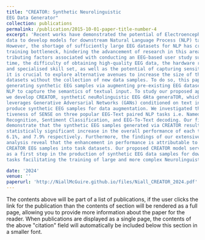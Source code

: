 ```yaml
---
title: "CREATOR: Synthetic Neurolinguistic
EEG Data Generator"
collection: publications
permalink: /publication/2015-10-01-paper-title-number-4
excerpt: 'Recent works have demonstrated the potential of Electroencephalography (EEG)
data to develop models for downstream Natural Language Process (NLP) tasks.
However, the shortage of sufficiently large EEG datasets for NLP has created a
training bottleneck, hindering the advancement of research in this area. With con-
tributing factors associated with conducting an EEG-based user study such as cost,
time, the difficulty of obtaining high-quality EEG data, the hardware requirements,
and specialised skill set, as well as the potential of capturing sensitive/personal data,
it is crucial to explore alternative avenues to increase the size of the existing EEG
datasets without the collection of new data samples. To do so, this paper proposes
generating synthetic EEG samples via augmenting pre-existing EEG datasets for
NLP to capture the semantics of textual input. To study our proposed approach,
we develop CREATOR, synthetiC neuRolinguistic EEG dAta generaTOR, which
leverages Generative Adversarial Networks (GANs) conditioned on text input to
produce synthetic EEG samples for data augmentation. We investigated the effec-
tiveness of SENSE on three popular EEG-Text paired NLP tasks i.e. Named Entity
Recognition, Sentiment Classification, and EEG-To-Text decoding. Our findings
demonstrate that the synthetic EEG samples generated via CREATOR resulted in a
statistically significant increase in the overall performance of each task by 6.6%,
6.1%, and 7.9% respectively. Furthermore, the findings of our extensive ablation
analysis reveal that the enhancement in performance is attributable to incorporating
CREATOR EEG samples into task datasets. Our proposed CREATOR model serves
as a first step in the production of synthetic EEG data samples for downstream NLP
tasks facilitating the training of large and more complex Neurolinguistic models.'

date: '2024'
venue: ''
paperurl: 'http://NiallMcGuire.github.io/files/Niall_CREATOR_2024.pdf'
---
```


The contents above will be part of a list of publications, if the user clicks the link for the publication than the contents of section will be rendered as a full page, allowing you to provide more information about the paper for the reader. When publications are displayed as a single page, the contents of the above "citation" field will automatically be included below this section in a smaller font.